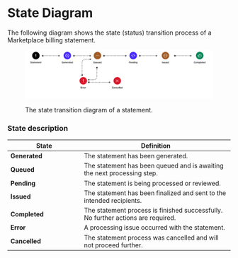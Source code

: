 # State Diagram

The following diagram shows the state (status) transition process of a Marketplace billing statement.

<figure><img src="../../../../.gitbook/assets/statement_state_diagram.png" alt=""><figcaption><p>The state transition diagram of a statement.</p></figcaption></figure>

### State description

<table data-full-width="false"><thead><tr><th width="152">State</th><th>Definition</th></tr></thead><tbody><tr><td><strong>Generated</strong></td><td>The statement has been generated.</td></tr><tr><td><strong>Queued</strong></td><td>The statement has been queued and is awaiting the next processing step.</td></tr><tr><td><strong>Pending</strong></td><td>The statement is being processed or reviewed.</td></tr><tr><td><strong>Issued</strong></td><td>The statement has been finalized and sent to the intended recipients.</td></tr><tr><td><strong>Completed</strong></td><td>The statement process is finished successfully. No further actions are required.</td></tr><tr><td><strong>Error</strong></td><td>A processing issue occurred with the statement.</td></tr><tr><td><strong>Cancelled</strong></td><td>The statement process was cancelled and will not proceed further.</td></tr></tbody></table>
